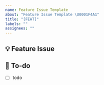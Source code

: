 ```yaml
---
name: Feature Issue Template
about: "Feature Issue Template \U0001F4A1"
title: "[FEAT]"
labels: ""
assignees: ""
---
```


## 💡 Feature Issue

<!--관련 이슈에 대해 설명해주세요-->

## 🌿 To-do

<!--해야할 일들을 적어주세요-->

-[ ] todo
